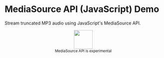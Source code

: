 # MediaSource API (JavaScript) Demo
Stream truncated MP3 audio using JavaScript's MediaSource API.




<p align=center><img src="https://octodex.github.com/images/labtocat.png" width=60px><br><sup>MediaSource API is experimental</sup></p>
